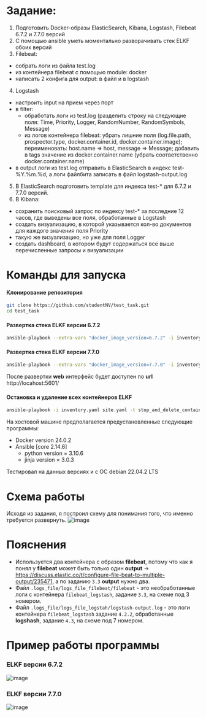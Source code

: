 # Задание:
1. Подготовить Docker-образы ElasticSearch, Kibana, Logstash, Filebeat 6.7.2 и 7.7.0 версий
2. С помощью ansible уметь моментально разворачивать стек ELKF обоих версий
3. Filebeat:
  - собрать логи из файла test.log
  - из контейнера filebeat с помощью module: docker
  - написать 2 конфига для output: в файл и в logstash
4. Logstash
- настроить input на прием через порт
- в filter:
	- обработать логи из test.log (разделить строку на следующие поля: Time, Priority, Logger, RandomNumber, RandomSymbols, Message)
	- из логов контейнера filebeat: убрать лишние поля (log.file.path, prospector.type, docker.container.id, docker.container.image); переименовать: host.name => host, message => Message; добавить в tags значение из docker.container.name (убрать соответственно docker.container.name)
- в output логи из test.log отправить в ElasticSearch в индекс test-%Y.%m.%d, а логи файлбита записать в файл logstash-output.log
5. В ElasticSearch подготовить template для индекса test-* для 6.7.2 и 7.7.0 версий.
6. В Kibana:
- сохранить поисковый запрос по индексу test-* за последние 12 часов, где выведены все поля, обработанные в Logstash
- создать визуализацию, в которой указывается кол-во документов для каждого значения поля Priority
- такую же визуализацию, но уже для поля Logger
- создать dashboard, в котором будут содержаться все выше перечисленные запросы и визуализации
# Команды для запуска

#### Клонирование репозитория
```bash
git clone https://github.com/studentNV/test_task.git
cd test_task
```
#### Развертка стека ELKF версии 6.7.2
```bash
ansible-playbook --extra-vars "docker_image_version=6.7.2" -i inventory.yaml site.yaml -t create_containers -D
```
#### Развертка стека ELKF версии 7.7.0
```bash
ansible-playbook --extra-vars "docker_image_version=7.7.0" -i inventory.yaml site.yaml -t create_containers -D
```
После развертки **web** интерфейс будет доступен по **url** http://locahost:5601/

#### Остановка и удаление всех контейнеров ELKF
```bash
ansible-playbook -i inventory.yaml site.yaml -t stop_and_delete_containers -D
```
На хостовой машине предполагается предустановленные следующие программы:
- Docker version 24.0.2
- Ansible [core 2.14.6]
	- python version = 3.10.6
	-  jinja version = 3.0.3

Тестировал на данных версиях и с ОС debian 22.04.2 LTS

# Схема работы
Исходя из задания, я построил схему для понимания того, что именно требуется развернуть.
![image](https://github.com/studentNV/test_task/assets/95025513/6287b535-2591-4146-9660-6a514f16d561)
# Пояснения
- Используется два контейнера с образом **filebeat**, потому что как я понял у **filebeat** может быть только один **output** -> https://discuss.elastic.co/t/configure-file-beat-to-multiple-output/235471, а по заданию `3.3` **output** нужно два.
- Файл `.logs_file/logs_file_filebeat/filebeat` - это необработанные логи с контейнера `filebeat_logstash`, задание `3.3`, на схеме под 3 номером.
- Файл `.logs_file/logs_file_logstah/logstash-output.log` - это логи контейнера `filebeat_logstash` задание `4.2.2`, обработанные **logshash**, задание `4.3`, на схеме под 7 номером.

# Пример работы программы
### ELKF версии 6.7.2
![image](https://github.com/studentNV/test_task/assets/95025513/2636e3f5-9ef7-4be4-925c-3a2a992de722)

### ELKF версии 7.7.0
![image](https://github.com/studentNV/test_task/assets/95025513/aa9d009b-3d44-4f2e-a23b-d2e5eabe7a1d)
